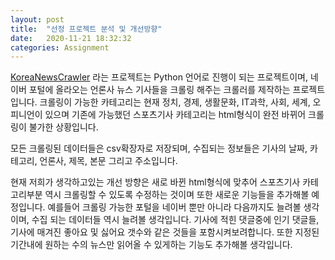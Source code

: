```yaml
---
layout: post
title:  "선정 프로젝트 분석 및 개선방향"
date:   2020-11-21 18:32:32
categories: Assignment
---
```

[KoreaNewsCrawler][krC] 라는 프로젝트는 Python 언어로 진행이 되는 프로젝트이며, 네이버 포털에 올라오는 언론사 뉴스 기사들을 
크롤링 해주는 크롤러를 제작하는 프로젝트입니다.
크롤링이 가능한 카테고리는 현재 정치, 경제, 생활문화, IT과학, 사회, 세계, 오피니언이 있으며 기존에 가능했던 스포츠기사 카테고리는
html형식이 완전 바뀌어 크롤링이 불가한 상황입니다.

모든 크롤링된 데이터들은 csv확장자로 저장되며, 수집되는 정보들은 기사의 날짜, 카테고리, 언론사, 제목, 본문 그리고 주소입니다.

현재 저희가 생각하고있는 개선 방향은 새로 바뀐 html형식에 맞추어 스포츠기사 카테고리부분 역시 크롤링할 수 있도록 수정하는 것이며
또한 새로운 기능들을 추가해볼 예정입니다. 예를들어 크롤링 가능한 포털을 네이버 뿐만 아니라 다음까지도 늘려볼 생각이며, 수집 되는 데이터들
역시 늘려볼 생각입니다. 기사에 적힌 댓글중에 인기 댓글들, 기사에 매겨진 좋아요 및 싫어요 갯수와 같은 것들을 포함시켜보려합니다.
또한 지정된 기간내에 원하는 수의 뉴스만 읽어올 수 있게하는 기능도 추가해볼 생각입니다.

[krC]:      https://github.com/lumyjuwon/KoreaNewsCrawler
